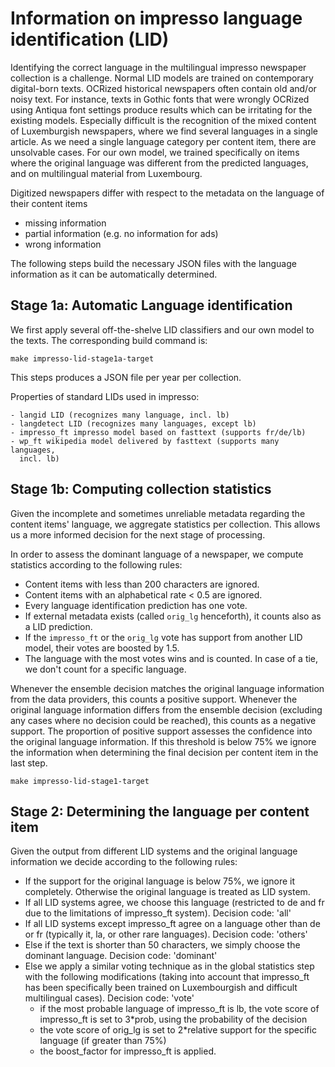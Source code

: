 # Information on impresso language identification (LID)

Identifying the correct language in the multilingual impresso newspaper
collection is a challenge.  Normal LID models are trained on contemporary
digital-born texts. OCRized historical newspapers often contain old and/or noisy
text. For instance, texts in Gothic fonts that were wrongly OCRized using
Antiqua font settings produce results which can be irritating for the existing
models. Especially difficult is the recognition of the mixed content of
Luxemburgish newspapers, where we find several languages in a single article. As
we need a single language category per content item, there are unsolvable
cases. For our own model, we trained specifically on items where the original
language was different from the predicted languages, and on multilingual
material from Luxembourg.

Digitized newspapers differ with respect to the metadata on the language of
their content items
  - missing information
  - partial information (e.g. no information for ads)
  - wrong information

The following steps build the necessary JSON files with the language information
 as it can be automatically determined.

## Stage 1a: Automatic Language identification

We first apply several off-the-shelve LID classifiers and our own model to the
texts. The corresponding build command is:
 
 ````make impresso-lid-stage1a-target````

This steps produces a JSON file per year per collection.

Properties of standard LIDs used in impresso:

    - langid LID (recognizes many language, incl. lb)
    - langdetect LID (recognizes many languages, except lb)
    - impresso_ft impresso model based on fasttext (supports fr/de/lb)
    - wp_ft wikipedia model delivered by fasttext (supports many languages,
      incl. lb)


## Stage 1b: Computing collection statistics

Given the incomplete and sometimes unreliable metadata regarding the content
 items'
language, we aggregate statistics per collection. This allows us a more informed
decision for the next stage of processing.

 In order to assess the dominant language of a newspaper, we compute statistics
 according to the following rules:
 
  - Content items with less than 200 characters are ignored.
  - Content items with an alphabetical rate < 0.5 are ignored.
  - Every language identification prediction has one vote.
  - If external metadata exists (called `orig_lg` henceforth), it counts also as
    a LID prediction.
  - If the `impresso_ft` or the `orig_lg` vote has support from another LID
    model, their votes are boosted by 1.5.
  - The language with the most votes wins and is counted. In case of a tie, we
    don't count for a specific language.
 
Whenever the ensemble decision matches the original language information from
the data providers, this counts a positive support. Whenever the original
language information differs from the ensemble decision (excluding any cases
where no decision could be reached), this counts as a negative support. The
proportion of positive support assesses the confidence into the original
language information. If this threshold is below 75% we ignore the information
when determining the final decision per content item in the last step.

 ````make impresso-lid-stage1-target````

## Stage 2: Determining the language per content item

Given the output from different LID systems and the original language
information we decide according to the following rules:

 - If the support for the original language is below 75%, we ignore it
  completely. Otherwise the original language is treated as LID system.
  - If all LID systems agree, we choose this language (restricted to de and fr
  due to the limitations of impresso_ft system). Decision code: 'all'
  - If all LID systems except impresso_ft agree on a language other than de
   or fr (typically it, la, or other rare languages). Decision code: 'others'
  - Else if the text is shorter than 50 characters, we simply choose the
   dominant language. Decision code: 'dominant'
 - Else we apply a similar voting technique as in the global statistics step
  with the following modifications (taking into account that impresso_ft has
   been specifically been trained on Luxembourgish and difficult multilingual
    cases). Decision code: 'vote'
    - if the most probable language of impresso_ft is lb, the vote score of
     impresso_ft is set to 3*prob, using the probability of the decision  
    - the vote score of orig_lg is set to 2*relative support for the specific
     language (if greater than 75%)
    - the boost_factor for impresso_ft is applied. 



